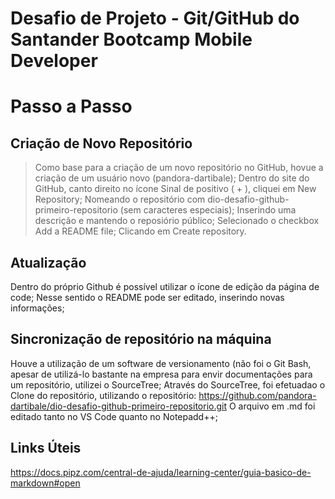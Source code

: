 # Desafio de Projeto - Git/GitHub do Santander Bootcamp Mobile Developer


# Passo a Passo

## Criação de Novo Repositório
> Como base para a criação de um novo repositório no GitHub, hovue a criação de um usuário novo (pandora-dartibale);
> Dentro do site do GitHub, canto direito no ícone Sinal de positivo ( + ), cliquei em New Repository;
> Nomeando o repositório com dio-desafio-github-primeiro-repositorio (sem caracteres especiais);
Inserindo uma descrição e mantendo o reposiório público;
Selecionado o checkbox Add a README file;
Clicando em Create repository.

## Atualização
Dentro do próprio Github é possível utilizar o ícone de edição da página de code;
Nesse sentido o README pode ser editado, inserindo novas informações;

## Sincronização de repositório na máquina
Houve a utilização de um software de versionamento (não foi o Git Bash, apesar de utilizá-lo bastante na empresa para envir documentações para um repositório, utilizei o SourceTree;
Através do SourceTree, foi efetuadao o Clone do repositório, utilizando o repositório: https://github.com/pandora-dartibale/dio-desafio-github-primeiro-repositorio.git
O arquivo em .md foi editado tanto no VS Code quanto no Notepadd++;



## Links Úteis

https://docs.pipz.com/central-de-ajuda/learning-center/guia-basico-de-markdown#open
